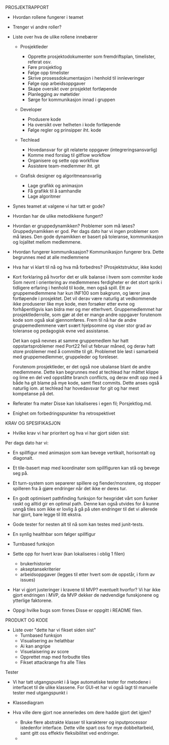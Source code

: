 PROSJEKTRAPPORT


* Hvordan rollene fungerer i teamet


* Trenger vi andre roller? 


* Liste over hva de ulike rollene innebærer

    * Prosjektleder 
        - Opprette prosjektodokumenter som fremdriftsplan, timelister, referat osv.
        - Føre prosjektlog
        - Følge opp timelister
        - Skrive prosessdokumentasjon i henhold til innleveringer
        - Følge opp arbeidsoppgaver 
        - Skape oversikt over prosjektet fortløpende
        - Planlegging av møtetider
        - Sørge for kommunikasjon innad i gruppen

    * Developer
        - Produsere kode
        - Ha oversikt over helheten i kode fortløpende
        - Følge regler og prinsipper iht. kode
    
    * Techlead
        - Hovedansvar for git relaterte oppgaver (integreringsansvarlig)
        - Komme med forslag til gitflow workflow
        - Organisere og sette opp workflow
        - Assistere team-medlemmer iht. git
    
    * Grafisk designer og algoritmeansvarlig
        - Lage grafikk og animasjon
        - Få grafikk til å samhandle
        - Lage algoritmer

* Synes teamet at valgene vi har tatt er gode?
    

* Hvordan har de ulike metodikkene fungert?
    
 
* Hvordan er gruppedynamikken? Problemer som må løses?
    Gruppedynamikken er god. Per dags dato har vi ingen problemer som må løses. Den gode dynamikken er basert på toleranse, kommunikasjon og lojalitet mellom medlemmene. 

* Hvordan fungerer kommuniksasjon?
    Kommunikasjon fungerer bra. Dette begrunnes med at alle medlemmene 

* Hva har vi klart til nå og hva må forbedres? (Prosjektstruktur, ikke kode)
   

* Kort forklaring på hvorfor det er ulik balanse i hvem som commiter kode
    Som nevnt i orientering av medlemmenes ferdigheter er det stort sprik i tidligere erfaring i henhold til kode, men også spill. Ett av gruppemedlemmene har kun INF100 som bakgrunn, og lærer java fortløpende i prosjektet. Det vil derav være naturlig at vedkommende ikke produserer like mye kode, men forsøker etter evne og forhåpentligvis kan bidra mer og mer etterhvert. Gruppemedlemmet har prosjektlederrolle, som gjør at det er mange andre oppgaver forutenom kode som også skal gjennomføres. Frem til nå har de andre gruppemedlemmene vært svært hjelpsomme og viser stor grad av toleranse og pedagogisk evne ved assistanse. 

    Det kan også nevnes at samme gruppemedlem har hatt oppstartsproblemer med Port22 feil ut februar måned, og derav hatt store problemer med å committe til git. Problemet ble løst i samarbeid med gruppemedlemmer, gruppeleder og foreleser. 

    Forutenom prosjektleder, er det også noe ubalanse blant de andre medlemmene. Dette kan begrunnes med at techlead har måttet klippe og lime en del ved oppståtte branch conflicts, og derav endt opp med å både ha git blame på mye kode, samt flest commits. Dette anses også naturlig iom. at techlead har hovedavsvar for git og har mest kompetanse på det.


* Referater fra møter
    Disse kan lokaliseres i egen fil; Porsjektlog.md.

* Enighet om forbedringspunkter fra retrospektivet
   


KRAV OG SPESIFIKASJON

* Hvilke krav vi har prioritert og hva vi har gjort siden sist:


Per dags dato har vi:
* En spillfigur med animasjon som kan bevege vertikalt, horisontalt og diagonalt. 
* Et tile-basert map med koordinater som spillfiguren kan stå og bevege seg på.
* Et turn-system som separerer spillere og fiender/monstere, og stopper spilleren fra å gjøre endringer når det ikke er deres tur.
* En godt optimisert pathfinding funksjon for hexgridet vårt som funker raskt og alltid gir en optimal path. Denne kan også utvides for å kunne unngå tiles som ikke er lovlig å gå på uten endringer til det vi allerede har gjort, bare legge til litt ekstra.
* Gode tester for nesten alt til nå som kan testes med junit-tests. 
* En synlig healthbar som følger spillfigur
* Turnbased funksjon

* Sette opp for hvert krav (kan lokaliseres i oblig 1 filen)
    * brukerhistorier
    * akseptansekriterier
    * arbeidsoppgaver (legges til etter hvert som de oppstår, i form av issues)

* Har vi gjort justeringer i kravene til MVP? eventuelt hvorfor?
    Vi har ikke gjort endringen i MVP, da MVP dekker de nødvendige funskjonene og ytterlige faktorene.

* Oppgi hvilke bugs som finnes
    Disse er oppgitt i README filen.

PRODUKT OG KODE

* Liste over "dette har vi fikset siden sist"
    * Turnbased funksjon
    * Visualisering av helathbar
    * Ai kan angripe 
    * Visuelaisering av score
    * Opprettet map med forbudte tiles 
    * Fikset attackrange fra alle Tiles

Tester
* Vi har tatt utgangspunkt i å lage automatiske tester for metodene i interfacet til de ulike klassene. For GUI-et har vi også lagt til manuelle tester med utgangspunkt i 

* Klassediagram

* Hva ville dere gjort noe annerledes om dere hadde gjort det igjen?
    - Bruke flere abstrakte klasser til karakterer og inputprocessor istedenfor interface. Dette ville spart oss for mye dobbeltarbeid, samt gitt oss effektiv fleksibilitet ved endringer. 
    - 
